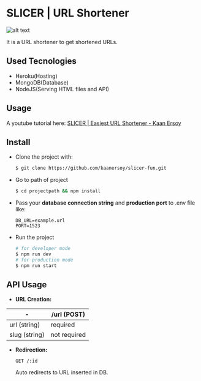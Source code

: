 # SLICER | URL Shortener

![alt text](https://github.com/kaanersoy/slicer-fun/blob/main/public/assets/slicer-logo-purp.svg)

It is a URL shortener to get shortened URLs.

## Used Tecnologies

- Heroku(Hosting)
- MongoDB(Database)
- NodeJS(Serving HTML files and API)

## Usage

A youtube tutorial here: [SLICER | Easiest URL Shortener - Kaan Ersoy](https://youtu.be/42bQf-04q6Y)

## Install

- Clone the project with:

  ```bash
  $ git clone https://github.com/kaanersoy/slicer-fun.git
  ```

- Go to path of project

  ```bash
  $ cd projectpath && npm install
  ```

- Pass your **database connection string** and **production port** to .env file like:

  ```
  DB_URL=example.url
  PORT=1523
  ```

- Run the project

  ```bash
  # for developer mode
  $ npm run dev
  # for production mode
  $ npm run start
  ```

## API Usage

- **URL Creation:**

| -             | /url (POST)  |
| ------------- | ------------ |
| url (string)  | required     |
| slug (string) | not required |

- **Redirection:**

  `GET /:id`

  Auto redirects to URL inserted in DB.

